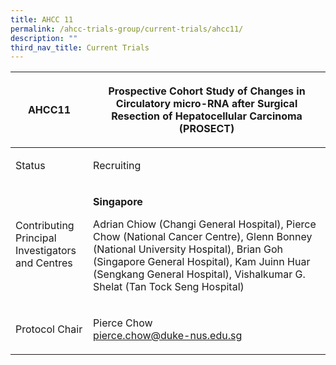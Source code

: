 ```yaml
---
title: AHCC 11
permalink: /ahcc-trials-group/current-trials/ahcc11/
description: ""
third_nav_title: Current Trials
---
```

<table>
	<thead>
		<tr>
			<th>
				<strong>AHCC11</strong>
			</th>
			<th>
				<p>Prospective Cohort Study of Changes in Circulatory micro-RNA after Surgical Resection of Hepatocellular Carcinoma (PROSECT)</p>
			</th>
			</tr>
</thead>
<tbody>
<tr>
<td>Status</td>
<td>
<p>Recruiting</p>
</td>
</tr>
<tr>
<td>Contributing Principal<br>Investigators and Centres</td>
<td>
<p> </p>
<p><strong>Singapore</strong></p>
<p>Adrian Chiow (Changi General Hospital), Pierce Chow (National Cancer Centre), Glenn Bonney (National University Hospital), Brian Goh (Singapore General Hospital), Kam Juinn Huar (Sengkang General Hospital), Vishalkumar G. Shelat (Tan Tock Seng Hospital)</p>
</td>
</tr>
<tr>
<td>Protocol Chair</td>
<td>
<p>Pierce Chow <br><a href="mailto:pierce.chow@duke-nus.edu.sg">pierce.chow@duke-nus.edu.sg</a></p>
</td>
</tr>
</tbody>
</table>